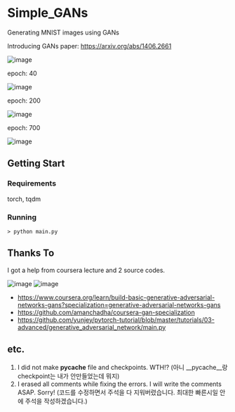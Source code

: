 # Simple_GANs
Generating MNIST images using GANs

Introducing GANs paper: https://arxiv.org/abs/1406.2661

![image](https://user-images.githubusercontent.com/56813534/113173465-5be4ed00-9284-11eb-8528-745d9a06b34c.png)

epoch: 40

![image](https://user-images.githubusercontent.com/56813534/113175473-6902db80-9286-11eb-8f89-db58984af859.png)


epoch: 200

![image](https://user-images.githubusercontent.com/56813534/113173731-a8302d00-9284-11eb-8fac-43424a5ad287.png)

epoch: 700

![image](https://user-images.githubusercontent.com/56813534/113173678-99e21100-9284-11eb-8303-cfa7ca513581.png)


## Getting Start
### Requirements
torch, tqdm

### Running
`> python main.py`

## Thanks To
I got a help from coursera lecture and 2 source codes. 

![image](https://user-images.githubusercontent.com/56813534/113174498-6489f300-9285-11eb-8b97-909008eef060.png)
![image](https://user-images.githubusercontent.com/56813534/113174460-59cf5e00-9285-11eb-99f0-fbebbc1c9d6f.png)

- https://www.coursera.org/learn/build-basic-generative-adversarial-networks-gans?specialization=generative-adversarial-networks-gans
- https://github.com/amanchadha/coursera-gan-specialization
- https://github.com/yunjey/pytorch-tutorial/blob/master/tutorials/03-advanced/generative_adversarial_network/main.py

## etc.
1. I did not make __pycache__ file and checkpoints. WTH!? (아니 __pycache__랑 checkpoint는 내가 안만들었는데 뭐지)
2. I erased all comments while fixing the errors. I will write the comments ASAP. Sorry! (코드를 수정하면서 주석을 다 지워버렸습니다. 최대한 빠른시일 안에 주석을 작성하겠습니다.)
